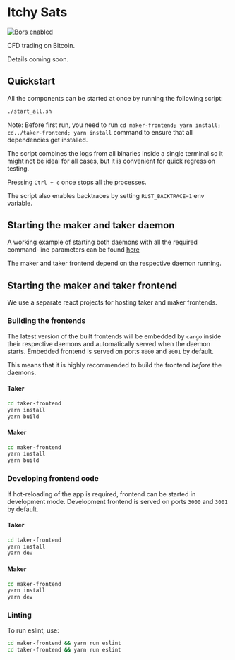 # Itchy Sats

[![Bors enabled](https://bors.tech/images/badge_small.svg)](https://app.bors.tech/repositories/39253)

CFD trading on Bitcoin.

Details coming soon.

## Quickstart

All the components can be started at once by running the following script:

```bash
./start_all.sh
```

Note: Before first run, you need to run `cd maker-frontend; yarn install; cd../taker-frontend; yarn install` command to ensure that all dependencies get
installed.

The script combines the logs from all binaries inside a single terminal so it
might not be ideal for all cases, but it is convenient for quick regression testing.

Pressing `Ctrl + c` once stops all the processes.

The script also enables backtraces by setting `RUST_BACKTRACE=1` env variable.

## Starting the maker and taker daemon

A working example of starting both daemons with all the required command-line parameters can be found
[here](https://github.com/itchysats/itchysats/blob/master/start_all.sh#L8)

The maker and taker frontend depend on the respective daemon running.

## Starting the maker and taker frontend

We use a separate react projects for hosting taker and maker frontends.

### Building the frontends

The latest version of the built frontends will be embedded by `cargo` inside
their respective daemons and automatically served when the daemon starts.
Embedded frontend is served on ports `8000` and `8001` by default.

This means that it is highly recommended to build the frontend _before_ the daemons.

#### Taker

```bash
cd taker-frontend
yarn install
yarn build
```

#### Maker

```bash
cd maker-frontend
yarn install
yarn build
```

### Developing frontend code

If hot-reloading of the app is required, frontend can be started in development mode.
Development frontend is served on ports `3000` and `3001` by default.

#### Taker

```bash
cd taker-frontend
yarn install
yarn dev
```

#### Maker

```bash
cd maker-frontend
yarn install
yarn dev
```

### Linting

To run eslint, use:

```bash
cd maker-frontend && yarn run eslint
cd taker-frontend && yarn run eslint
```
